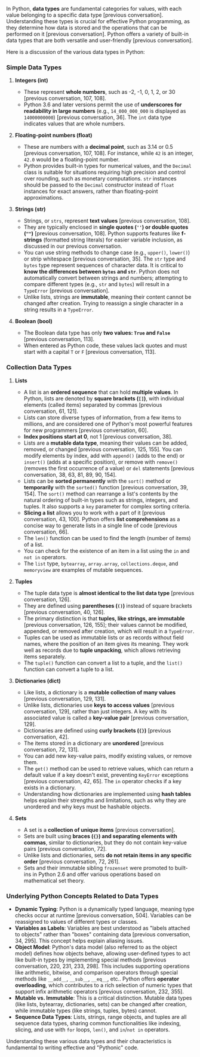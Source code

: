In Python, **data types** are fundamental categories for values, with each value belonging to a specific data type [previous conversation]. Understanding these types is crucial for effective Python programming, as they determine how data is stored and the operations that can be performed on it [previous conversation]. Python offers a variety of built-in data types that are both versatile and user-friendly [previous conversation].

Here is a discussion of the various data types in Python:

### Simple Data Types

1.  **Integers (int)**
    *   These represent **whole numbers**, such as -2, -1, 0, 1, 2, or 30 [previous conversation, 107, 108].
    *   Python 3.6 and later versions permit the use of **underscores for readability in large numbers** (e.g., `14_000_000_000` is displayed as `14000000000`) [previous conversation, 36]. The `int` data type indicates values that are whole numbers.

2.  **Floating-point numbers (float)**
    *   These are numbers with a **decimal point**, such as 3.14 or 0.5 [previous conversation, 107, 108]. For instance, while `42` is an integer, `42.0` would be a floating-point number.
    *   Python provides built-in types for numerical values, and the `Decimal` class is suitable for situations requiring high precision and control over rounding, such as monetary computations. `str` instances should be passed to the `Decimal` constructor instead of `float` instances for exact answers, rather than floating-point approximations.

3.  **Strings (str)**
    *   Strings, or `strs`, represent **text values** [previous conversation, 108].
    *   They are typically enclosed in **single quotes (`''`) or double quotes (`""`)** [previous conversation, 108]. Python supports features like **f-strings** (formatted string literals) for easier variable inclusion, as discussed in our previous conversation.
    *   You can use string methods to change case (e.g., `upper()`, `lower()`) or strip whitespace [previous conversation, 35]. The `str` type and `bytes` type represent sequences of character data. It is critical to **know the differences between `bytes` and `str`**. Python does not automatically convert between strings and numbers; attempting to compare different types (e.g., `str` and `bytes`) will result in a `TypeError` [previous conversation].
    *   Unlike lists, strings are **immutable**, meaning their content cannot be changed after creation. Trying to reassign a single character in a string results in a `TypeError`.

4.  **Boolean (bool)**
    *   The Boolean data type has only **two values: `True` and `False`** [previous conversation, 113].
    *   When entered as Python code, these values lack quotes and must start with a capital `T` or `F` [previous conversation, 113].

### Collection Data Types

1.  **Lists**
    *   A list is an **ordered sequence** that can hold **multiple values**. In Python, lists are denoted by **square brackets (`[]`)**, with individual elements (called items) separated by commas [previous conversation, 61, 121].
    *   Lists can store diverse types of information, from a few items to millions, and are considered one of Python's most powerful features for new programmers [previous conversation, 60].
    *   **Index positions start at 0**, not 1 [previous conversation, 38].
    *   Lists are a **mutable data type**, meaning their values can be added, removed, or changed [previous conversation, 125, 155]. You can modify elements by index, add with `append()` (adds to the end) or `insert()` (adds at a specific position), or remove with `remove()` (removes the first occurrence of a value) or `del` statements [previous conversation, 38, 63, 81, 89, 90, 154].
    *   Lists can be **sorted permanently** with the `sort()` method or **temporarily** with the `sorted()` function [previous conversation, 39, 154]. The `sort()` method can rearrange a list's contents by the natural ordering of built-in types such as strings, integers, and tuples. It also supports a `key` parameter for complex sorting criteria.
    *   **Slicing a list** allows you to work with a part of it [previous conversation, 43, 100]. Python offers **list comprehensions** as a concise way to generate lists in a single line of code [previous conversation, 66].
    *   The `len()` function can be used to find the length (number of items) of a list.
    *   You can check for the existence of an item in a list using the `in` and `not in` operators.
    *   The `list` type, `bytearray`, `array.array`, `collections.deque`, and `memoryview` are examples of mutable sequences.

2.  **Tuples**
    *   The tuple data type is **almost identical to the list data type** [previous conversation, 126].
    *   They are defined using **parentheses (`()`)** instead of square brackets [previous conversation, 40, 126].
    *   The primary distinction is that **tuples, like strings, are immutable** [previous conversation, 126, 155]; their values cannot be modified, appended, or removed after creation, which will result in a `TypeError`.
    *   Tuples can be used as immutable lists or as records without field names, where the position of an item gives its meaning. They work well as records due to **tuple unpacking**, which allows retrieving items separately.
    *   The `tuple()` function can convert a list to a tuple, and the `list()` function can convert a tuple to a list.

3.  **Dictionaries (dict)**
    *   Like lists, a dictionary is a **mutable collection of many values** [previous conversation, 129, 131].
    *   Unlike lists, dictionaries use **keys to access values** [previous conversation, 129], rather than just integers. A key with its associated value is called a **key-value pair** [previous conversation, 129].
    *   Dictionaries are defined using **curly brackets (`{}`)** [previous conversation, 42].
    *   The items stored in a dictionary are **unordered** [previous conversation, 72, 131].
    *   You can add new key-value pairs, modify existing values, or remove them.
    *   The `get()` method can be used to retrieve values, which can return a default value if a key doesn't exist, preventing `KeyError` exceptions [previous conversation, 42, 65]. The `in` operator checks if a key exists in a dictionary.
    *   Understanding how dictionaries are implemented using **hash tables** helps explain their strengths and limitations, such as why they are unordered and why keys must be hashable objects.

4.  **Sets**
    *   A set is a **collection of unique items** [previous conversation].
    *   Sets are built using **braces (`{}`) and separating elements with commas**, similar to dictionaries, but they do not contain key-value pairs [previous conversation, 72].
    *   Unlike lists and dictionaries, sets **do not retain items in any specific order** [previous conversation, 72, 261].
    *   Sets and their immutable sibling `frozenset` were promoted to built-ins in Python 2.6 and offer various operations based on mathematical set theory.

### Underlying Python Concepts Related to Data Types

*   **Dynamic Typing**: Python is a dynamically typed language, meaning type checks occur at runtime [previous conversation, 504]. Variables can be reassigned to values of different types or classes.
*   **Variables as Labels**: Variables are best understood as "labels attached to objects" rather than "boxes" containing data [previous conversation, 34, 295]. This concept helps explain aliasing issues.
*   **Object Model**: Python's data model (also referred to as the object model) defines how objects behave, allowing user-defined types to act like built-in types by implementing special methods [previous conversation, 220, 231, 233, 298]. This includes supporting operations like arithmetic, bitwise, and comparison operators through special methods like `__add__`, `__sub__`, `__eq__`, etc.. Python offers **operator overloading**, which contributes to a rich selection of numeric types that support infix arithmetic operators [previous conversation, 232, 355].
*   **Mutable vs. Immutable**: This is a critical distinction. Mutable data types (like lists, bytearray, dictionaries, sets) can be changed after creation, while immutable types (like strings, tuples, bytes) cannot.
*   **Sequence Data Types**: Lists, strings, range objects, and tuples are all sequence data types, sharing common functionalities like indexing, slicing, and use with `for` loops, `len()`, and `in`/`not in` operators.

Understanding these various data types and their characteristics is fundamental to writing effective and "Pythonic" code.